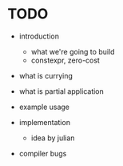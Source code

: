 


# TODO

* introduction
    * what we're going to build
    * constexpr, zero-cost

* what is currying
* what is partial application

* example usage

* implementation
    * idea by julian

* compiler bugs


